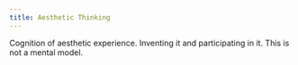 ```yaml
---
title: Aesthetic Thinking
---
```


Cognition of aesthetic experience. Inventing it and participating in it. This is not a mental model.
